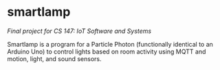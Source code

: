 # smartlamp
_Final project for CS 147: IoT Software and Systems_

Smartlamp is a program for a Particle Photon (functionally identical to an Arduino Uno) to control lights based on room activity using MQTT and motion, light, and sound sensors.
